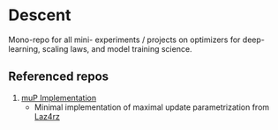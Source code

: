 # Descent
Mono-repo for all mini- experiments / projects on optimizers for deep-learning, scaling laws, and model training science.

## Referenced repos

1. [muP Implementation](https://github.com/Laz4rz/mup/tree/main)
   - Minimal implementation of maximal update parametrization from [Laz4rz](https://github.com/Laz4rz)
